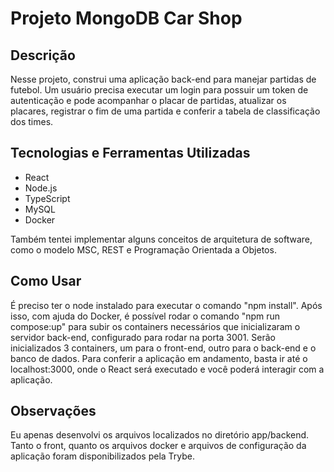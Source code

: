 # Projeto MongoDB Car Shop #

## Descrição ##

Nesse projeto, construi uma aplicação back-end para manejar partidas de futebol. Um usuário precisa executar um login para possuir um token de autenticação e pode acompanhar
o placar de partidas, atualizar os placares, registrar o fim de uma partida e conferir a tabela de classificação dos times.

## Tecnologias e Ferramentas Utilizadas ##

- React
- Node.js
- TypeScript
- MySQL
- Docker

Também tentei implementar alguns conceitos de arquitetura de software, como o modelo MSC, REST e Programação Orientada a Objetos.

## Como Usar ##

É preciso ter o node instalado para executar o comando "npm install". Após isso, com ajuda do Docker, é possível rodar o comando "npm run compose:up" para subir os containers necessários que inicializaram o servidor back-end, configurado para rodar na porta 3001.
Serão inicializados 3 containers, um para o front-end, outro para o back-end e o banco de dados. Para conferir a aplicação em andamento, basta ir até o localhost:3000, onde o React
será executado e você poderá interagir com a aplicação.

## Observações ##

Eu apenas desenvolvi os arquivos localizados no diretório app/backend. Tanto o front, quanto os arquivos docker e arquivos de configuração da aplicação foram disponibilizados pela Trybe.
